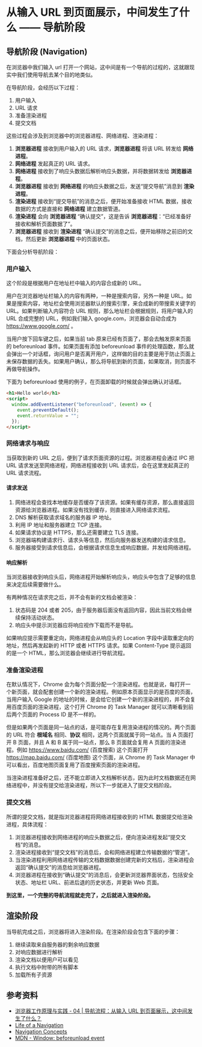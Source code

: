 # 从输入 URL 到页面展示，中间发生了什么 —— 导航阶段

## 导航阶段 (Navigation)

在浏览器中我们输入 url 打开一个网站，这中间是有一个导航的过程的，这就跟现实中我们使用导航去某个目的地类似。

在导航阶段，会经历以下过程：

1. 用户输入
2. URL 请求
3. 准备渲染进程
4. 提交文档

这些过程会涉及到浏览器中的浏览器进程、网络进程、渲染进程：

1. **浏览器进程** 接收到用户输入的 URL 请求，**浏览器进程** 将该 URL 转发给 **网络进程**。
2. **网络进程** 发起真正的 URL 请求。
3. **网络进程** 接收到了响应头数据后解析响应头数据，并将数据转发给 **浏览器进程**。
4. **浏览器进程** 接收到 **网络进程** 的响应头数据之后，发送“提交导航”消息到 **渲染进程**。
5. **渲染进程** 接收到“提交导航”的消息之后，便开始准备接收 HTML 数据，接收数据的方式是直接和 **网络进程** 建立数据管道。
6. **渲染进程** 会向 **浏览器进程** “确认提交”，这是告诉 **浏览器进程**：“已经准备好接收和解析页面数据了”。
7. **浏览器进程** 接收到 **渲染进程** “确认提交”的消息之后，便开始移除之前旧的文档，然后更新 **浏览器进程** 中的页面状态。

下面会分析导航阶段：

### 用户输入

这个阶段是根据用户在地址栏中输入的内容合成新的 URL。

用户在浏览器地址栏输入的内容有两种，一种是搜索内容，另外一种是 URL。如果是搜索内容，地址栏会使用浏览器默认的搜索引擎，来合成新的带搜索关键字的 URL。如果判断输入内容符合 URL 规则，那么地址栏会根据规则，将用户输入的 URL 合成完整的 URL，例如我们输入 google.com，浏览器会自动合成为 https://www.google.com/ 。

当用户按下回车键之后，如果当前 tab 原来已经有页面了，那会去触发原来页面的 beforeunload 事件。如果页面有添加 beforeunload 事件的处理函数，那么就会弹出一个对话框，询问用户是否离开用户，这样做的目的主要是用于防止页面上未保存数据的丢失。如果用户确认，那么将导航到新的页面，如果取消，则页面不再做导航操作。

下面为 beforeunload 使用的例子，在页面卸载的时候就会弹出确认对话框。

```html
<h1>Hello world</h1>
<script>
  window.addEventListener("beforeunload", (event) => {
    event.preventDefault();
    event.returnValue = "";
  });
</script>
```

### 网络请求与响应

当获取到新的 URL 之后，便到了请求页面资源的过程。浏览器进程会通过 IPC 把 URL 请求发送至网络进程，网络进程接收到 URL 请求后，会在这里发起真正的 URL 请求流程。

#### 请求发送

1. 网络进程会查找本地缓存是否缓存了该资源。如果有缓存资源，那么直接返回资源给浏览器进程。如果没有找到缓存，则直接进入网络请求流程。
1. DNS 解析获取请求域名的服务器 IP 地址。
1. 利用 IP 地址和服务器建立 TCP 连接。
1. 如果请求协议是 HTTPS，那么还需要建立 TLS 连接。
1. 浏览器端构建请求行、请求头等信息，然后向服务器发送构建的请求信息。
1. 服务器接受到请求信息后，会根据请求信息生成响应数据，并发给网络进程。

#### 响应解析

当浏览器接收到响应头后，网络进程开始解析响应头，响应头中包含了足够的信息来决定后续需要做什么。

有两种情况在请求完之后，并不会有新的文档会被渲染：

1. 状态码是 204 或者 205，由于服务器后面没有返回内容，因此当前文档会继续保持活动状态。
2. 响应头中提示浏览器应将响应视作下载而不是导航。

如果响应提示需要重定向，网络进程会从响应头的 Location 字段中读取重定向的地址，然后再发起新的 HTTP 或者 HTTPS 请求。如果 Content-Type 提示返回的是一个 HTML，那么浏览器会继续进行导航流程。

### 准备渲染进程

在默认情况下，Chrome 会为每个页面分配一个渲染进程。也就是说，每打开一个新页面，就会配套创建一个新的渲染进程。例如原本页面显示的是百度的页面，当用户输入 Google 的地址的时候，是会给它创建一个新的渲染进程的，并不会复用百度页面的渲染进程，这个打开 Chrome 的 Task Manager 就可以清晰看到前后两个页面的 Process ID 是不一样的。

但是如果两个页面是同一站点的话，是可能存在复用渲染进程的情况的。两个页面的 URL 符合 **根域名** 相同、**协议** 相同，这两个页面就属于同一站点。当 A 页面打开 B 页面，并且 A 和 B 属于同一站点，那么 B 页面就会复用 A 页面的渲染进程。例如 https://www.baidu.com/ (百度搜索) 这个页面打开 https://map.baidu.com/ (百度地图) 这个页面，从 Chrome 的 Task Manager 中可以看出，百度地图页面复用了百度搜索页面的渲染进程。

当渲染进程准备好之后，还不能立即进入文档解析状态，因为此时文档数据还在网络进程中，并没有提交给渲染进程，所以下一步就进入了提交文档阶段。

### 提交文档

所谓的提交文档，就是指浏览器进程将网络进程接收到的 HTML 数据提交给渲染进程，具体流程：

1. 浏览器进程接收到网络进程的响应头数据之后，便向渲染进程发起“提交文档”的消息。
2. 渲染进程接收到“提交文档”的消息后，会和网络进程建立传输数据的“管道”。
3. 当渲染进程利用网络进程传输的文档数据数据创建完新的文档后，渲染进程会返回“确认提交”的消息给浏览器进程。
4. 浏览器进程在接收到“确认提交”的消息后，会更新浏览器界面状态，包括安全状态、地址栏 URL、前进后退的历史状态，并更新 Web 页面。

**到这里，一个完整的导航流程就走完了，之后就进入渲染阶段。**

## 渲染阶段

当导航完成之后，浏览器将进入渲染阶段。在渲染阶段会包含下面的步骤：

1. 继续读取来自服务器的剩余响应数据
2. 对响应数据进行解析
3. 渲染文档以便用户可以看见
4. 执行文档中附带的所有脚本
5. 加载所有子资源

## 参考资料

- [浏览器工作原理与实践 - 04 | 导航流程：从输入 URL 到页面展示，这中间发生了什么？](https://time.geekbang.org/column/article/117637)
- [Life of a Navigation](https://chromium.googlesource.com/chromium/src/+/master/docs/navigation.md)
- [Navigation Concepts](https://chromium.googlesource.com/chromium/src/+/master/docs/navigation_concepts.md)
- [MDN - Window: beforeunload event](https://developer.mozilla.org/en-US/docs/Web/API/Window/beforeunload_event)
